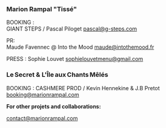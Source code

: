 <!-- contact-form></contact-form -->

### Marion Rampal  "Tissé" 
 
BOOKING :  
GIANT STEPS / Pascal Piloget 
pascal@g-steps.com

PR:  
Maude Favennec @ Into the Mood
maude@intothemood.fr

PRESS :
Sophie Louvet 
sophielouvetmenu@gmail.com

### Le Secret & L'Île aux Chants Mêlés

BOOKING :
CASHMERE PROD / Kevin Hennekine & J.B Pretot
booking@marionrampal.com

**For other projets and collaborations:**  

contact@marionrampal.com